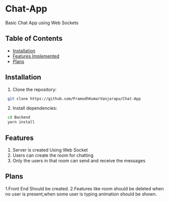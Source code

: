 # Chat-App
Basic Chat App using Web Sockets

## Table of Contents
- [Installation](#installation)
- [Features Implemented](#features)
- [Plans](#plans)

## Installation
1. Clone the repository:
```bash
 git clone https://github.com/PramodhKumarVanjarapu/Chat-App
```

2. Install dependencies:
```bash
 cd Backend
 yarn install
 ```

## Features
1. Server is created Using Web Socket
2. Users can create the room for chatting
3. Only the users in that room can send and receive the messages

## Plans
1.Front End Should be created.
2.Features like room should be deleted when no user is present,when some user is typing animation should be shown. 

